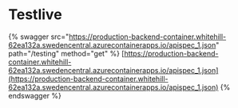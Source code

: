 # Testlive

{% swagger src="https://production-backend-container.whitehill-62ea132a.swedencentral.azurecontainerapps.io/apispec_1.json" path="/testing" method="get" %}
[https://production-backend-container.whitehill-62ea132a.swedencentral.azurecontainerapps.io/apispec_1.json](https://production-backend-container.whitehill-62ea132a.swedencentral.azurecontainerapps.io/apispec_1.json)
{% endswagger %}

